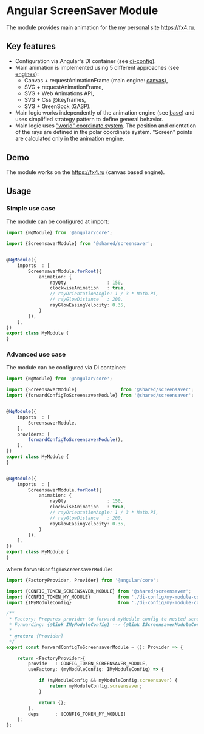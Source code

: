 # Angular ScreenSaver Module

The module provides main animation for the my personal site https://fx4.ru.


## Key features

 - Configuration via Angular's DI container (see [di-config](screensaver/di-config)).
 - Main animation is implemented using 5 different approaches (see [engines](screensaver/engines)):
    + Canvas + requestAnimationFrame (main engine: [canvas](screensaver/engines/canvas)),
    + SVG + requestAnimationFrame,
    + SVG + Web Animations API,
    + SVG + Css @keyframes,
    + SVG + GreenSock (GASP).
 - Main logic works independently of the animation engine (see [base](screensaver/base)) and
   uses simplified strategy pattern to define general behavior.
 - Main logic uses ["world" coordinate system](https://www.quora.com/What-does-it-mean-by-world-and-world-coordinate-in-computer-graphics).
   The position and orientation of the rays are defined in the polar coordinate system.
   "Screen" points are calculated only in the animation engine.



## Demo

The module works on the https://fx4.ru (canvas based engine).

## Usage

### Simple use case

The module can be configured at import:

```typescript
import {NgModule} from '@angular/core';

import {ScreensaverModule} from '@shared/screensaver';


@NgModule({
    imports  : [
        ScreensaverModule.forRoot({
            animation: {
                rayQty               : 150,
                clockwiseAnimation   : true,
                // rayOrientationAngle: 1 / 3 * Math.PI,
                // rayGlowDistance   : 200,
                rayGlowEasingVelocity: 0.35,
            }
        }),
    ],
})
export class MyModule {
}

```


### Advanced use case

The module can be configured via DI container:

```typescript
import {NgModule} from '@angular/core';

import {ScreensaverModule}                from '@shared/screensaver';
import {forwardConfigToScreensaverModule} from '@shared/screensaver';


@NgModule({
    imports  : [
        ScreensaverModule,
    ],
    providers: [
        forwardConfigToScreensaverModule(),
    ],
})
export class MyModule {
}


@NgModule({
    imports  : [
        ScreensaverModule.forRoot({
            animation: {
                rayQty               : 150,
                clockwiseAnimation   : true,
                // rayOrientationAngle: 1 / 3 * Math.PI,
                // rayGlowDistance   : 200,
                rayGlowEasingVelocity: 0.35,
            }
        }),
    ],
})
export class MyModule {
}
```

where `forwardConfigToScreensaverModule`:

```typescript
import {FactoryProvider, Provider} from '@angular/core';

import {CONFIG_TOKEN_SCREENSAVER_MODULE} from '@shared/screensaver';
import {CONFIG_TOKEN_MY_MODULE}          from './di-config/my-module-config.token';
import {IMyModuleConfig}                 from './di-config/my-module-config.interface';

/**
 * Factory: Prepares provider to forward myModule config to nested screensaver module (via DI).
 * Forwarding: {@link IMyModuleConfig} --> {@link IScreensaverModuleConfig}
 *
 * @return {Provider}
 */
export const forwardConfigToScreensaverModule = (): Provider => {

    return <FactoryProvider>{
        provide   : CONFIG_TOKEN_SCREENSAVER_MODULE,
        useFactory: (myModuleConfig: IMyModuleConfig) => {

            if (myModuleConfig && myModuleConfig.screensaver) {
                return myModuleConfig.screensaver;
            }

            return {};
        },
        deps      : [CONFIG_TOKEN_MY_MODULE]
    };
};

```